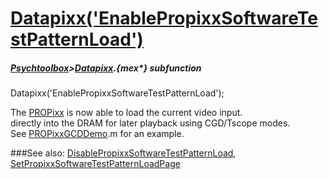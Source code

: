 # [Datapixx('EnablePropixxSoftwareTestPatternLoad')](Datapixx-EnablePropixxSoftwareTestPatternLoad) 
##### [Psychtoolbox](Psychtoolbox)>[Datapixx](Datapixx).{mex*} subfunction

Datapixx('EnablePropixxSoftwareTestPatternLoad');

The [PROPixx](PROPixx) is now able to load the current video input.  
directly into the DRAM for later playback using CGD/Tscope modes.   
See [PROPixxGCDDemo](PROPixxGCDDemo).m for an example.  
  


###See also:
[DisablePropixxSoftwareTestPatternLoad](Datapixx-DisablePropixxSoftwareTestPatternLoad), [SetPropixxSoftwareTestPatternLoadPage](Datapixx-SetPropixxSoftwareTestPatternLoadPage)
